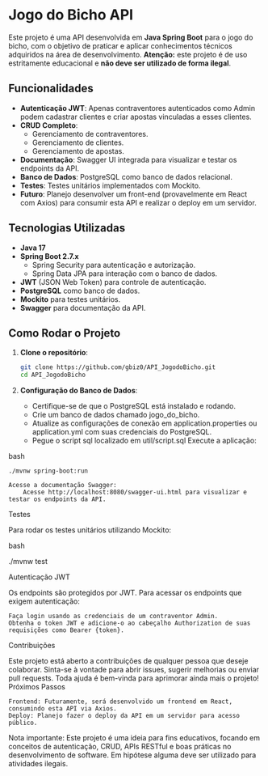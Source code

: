 # Jogo do Bicho API

Este projeto é uma API desenvolvida em **Java Spring Boot** para o jogo do bicho, com o objetivo de praticar e aplicar conhecimentos técnicos adquiridos na área de desenvolvimento. **Atenção:** este projeto é de uso estritamente educacional e **não deve ser utilizado de forma ilegal**.

## Funcionalidades

- **Autenticação JWT**: Apenas contraventores autenticados como Admin podem cadastrar clientes e criar apostas vinculadas a esses clientes.
- **CRUD Completo**:
  - Gerenciamento de contraventores.
  - Gerenciamento de clientes.
  - Gerenciamento de apostas.
- **Documentação**: Swagger UI integrada para visualizar e testar os endpoints da API.
- **Banco de Dados**: PostgreSQL como banco de dados relacional.
- **Testes**: Testes unitários implementados com Mockito.
- **Futuro**: Planejo desenvolver um front-end (provavelmente em React com Axios) para consumir esta API e realizar o deploy em um servidor.

## Tecnologias Utilizadas

- **Java 17**
- **Spring Boot 2.7.x**
  - Spring Security para autenticação e autorização.
  - Spring Data JPA para interação com o banco de dados.
- **JWT** (JSON Web Token) para controle de autenticação.
- **PostgreSQL** como banco de dados.
- **Mockito** para testes unitários.
- **Swagger** para documentação da API.

## Como Rodar o Projeto

1. **Clone o repositório**:
   ```bash
   git clone https://github.com/gbiz0/API_JogodoBicho.git
   cd API_JogodoBicho
   
2. **Configuração do Banco de Dados**:

    - Certifique-se de que o PostgreSQL está instalado e rodando.
    - Crie um banco de dados chamado jogo_do_bicho.
    - Atualize as configurações de conexão em application.properties ou application.yml com suas credenciais do PostgreSQL.
    - Pegue o script sql localizado em util/script.sql
Execute a aplicação:

bash

    ./mvnw spring-boot:run

    Acesse a documentação Swagger:
        Acesse http://localhost:8080/swagger-ui.html para visualizar e testar os endpoints da API.

Testes

Para rodar os testes unitários utilizando Mockito:

bash

./mvnw test

Autenticação JWT

Os endpoints são protegidos por JWT. Para acessar os endpoints que exigem autenticação:

    Faça login usando as credenciais de um contraventor Admin.
    Obtenha o token JWT e adicione-o ao cabeçalho Authorization de suas requisições como Bearer {token}.

Contribuições

Este projeto está aberto a contribuições de qualquer pessoa que deseje colaborar. Sinta-se à vontade para abrir issues, sugerir melhorias ou enviar pull requests. Toda ajuda é bem-vinda para aprimorar ainda mais o projeto!
Próximos Passos

    Frontend: Futuramente, será desenvolvido um frontend em React, consumindo esta API via Axios.
    Deploy: Planejo fazer o deploy da API em um servidor para acesso público.

Nota importante: Este projeto é uma ideia para fins educativos, focando em conceitos de autenticação, CRUD, APIs RESTful e boas práticas no desenvolvimento de software. Em hipótese alguma deve ser utilizado para atividades ilegais.